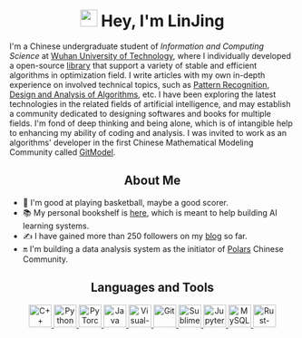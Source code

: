 <h1 align="center"> <img src="https://emojis.slackmojis.com/emojis/images/1531849430/4246/blob-sunglasses.gif?1531849430" width="30"/> Hey, I'm LinJing </h1>

I'm a Chinese undergraduate student of *Information and Computing Science* at [Wuhan University of Technology], where I individually developed a open-source [library] that support a variety of stable and efficient algorithms in optimization field. I write articles with my own in-depth experience on involved technical topics, such as [Pattern Recognition], [Design and Analysis of Algorithms], etc. I have been exploring the latest technologies in the related fields of artificial intelligence, and may establish a community dedicated to designing softwares and books for multiple fields. I'm fond of deep thinking and being alone, which is of intangible help to enhancing my ability of coding and analysis. I was invited to work as an algorithms' developer in the first Chinese Mathematical Modeling Community called [GitModel].

<h2 align='center'><b>About Me</b></h2>
<!--
- 🌱 I'm currently learning deep learning and software engineering
-->

- 🏀 I'm good at playing basketball, maybe a good scorer.
- 📚 My personal bookshelf is [here], which is meant to help building AI learning systems.
- ✍ I have gained more than 250 followers on my [blog] so far.
- 🔛 I'm building a data analysis system as the initiator of [Polars] Chinese Community.

[Wuhan University of Technology]: https://whut.edu.cn/
[library]: https://github.com/linjing-lab/optimtool
[Polars]: https://github.com/pola-rs/polars-book-cn
[Pattern Recognition]: https://blog.csdn.net/linjing_zyq/category_11343786.html
[Design and Analysis of Algorithms]: https://blog.csdn.net/linjing_zyq/category_11280137.html
[blog]: https://blog.csdn.net/linjing_zyq
[here]: https://github.com/linjing-lab/bookshelf
[GitModel]: https://github.com/Git-Model

<h2 align='center'><b>Languages and Tools</b></h2>
<p align='center'>
    <a href='https://en.cppreference.com/w/cpp'>
        <img src='https://cdn.jsdelivr.net/npm/simple-icons@6.20.0/icons/cplusplus.svg' alt='C++' height='40'>
    </a>
    <a href='https://www.python.org/'>
        <img src="https://www.vectorlogo.zone/logos/python/python-icon.svg" alt="Python" height="40"/>
    </a>
    <a href="https://github.com/pytorch"> 
        <img src="https://www.vectorlogo.zone/logos/pytorch/pytorch-icon.svg" alt="PyTorch" height="40"/> 
    </a>
    <a href='https://www.java.com/en/'>
        <img src="https://www.vectorlogo.zone/logos/java/java-icon.svg" alt="Java" height="40"/>
    </a>
    <a href='https://code.visualstudio.com/'>
        <img src="https://www.vectorlogo.zone/logos/visualstudio_code/visualstudio_code-icon.svg" alt="Visual-Studio-Code" height="40"/> 
    </a>
    <a href='https://git-scm.com/'>
        <img src="https://www.vectorlogo.zone/logos/git-scm/git-scm-icon.svg" alt="Git" height="40"/>
    </a>
    <a href='http://www.sublimetext.com/'>
        <img src='https://cdn.jsdelivr.net/npm/simple-icons@6.20.0/icons/sublimetext.svg' alt='Sublime-Text' height='40'>
    </a>
    <a href='https://jupyter.org/'>
        <img src="https://www.vectorlogo.zone/logos/jupyter/jupyter-icon.svg" alt="Jupyter" height="40"/> 
    </a>
    <a href='https://www.mysql.com/'>
        <img src="https://www.vectorlogo.zone/logos/mysql/mysql-icon.svg" alt="MySQL" height="40"/> 
    </a>
    <a href='https://www.rust-lang.org/'>
        <img src="https://www.vectorlogo.zone/logos/rust-lang/rust-lang-icon.svg" alt="Rust-lang" height="40"/>
    </a>
</p>